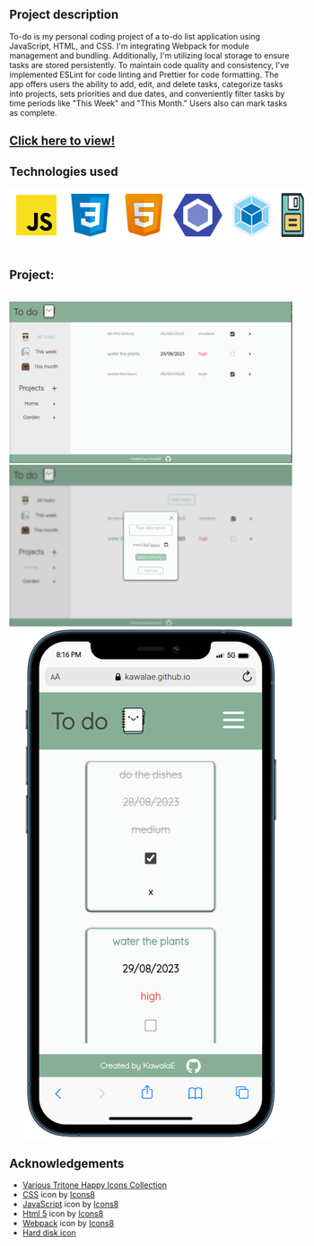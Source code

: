<h2><strong>Project description</strong></h2>
To-do is my personal coding project of a to-do list application using JavaScript, HTML, and CSS. I'm integrating Webpack for module management and bundling. Additionally, I'm utilizing local storage to ensure tasks are stored persistently. To maintain code quality and consistency, I've implemented ESLint for code linting and Prettier for code formatting. The app offers users the ability to add, edit, and delete tasks, categorize tasks into projects, sets priorities and due dates, and conveniently filter tasks by time periods like "This Week" and "This Month." Users also can mark tasks as complete.

<h2><a href="https://kawalae.github.io/To-do/">Click here to view!</a></h2>

<h2><strong>Technologies used</strong></h2>

<div style="display:flex;">
<img src="src/assets/js.svg"></img>
<img src="src/assets/css.svg"></img>
<img src="src/assets/html.svg"></img>
<img src="src/assets/eslint.svg"></img>
<img src="src/assets/webpack.svg"></img>
<img style="width:50px" src="src/assets/localstorage.svg"></img>
</div>


<br>
<h2><strong>Project:</strong></h2>
<br>
<div align ="center"><img src="src/assets/page-screen1.png"></img></div>
<div align ="center"><img src="src/assets/page-screen2.png"></img></div>
<div align ="center"><img src="src/assets/mobile-screen.png"></img></div>

<h2><strong>Acknowledgements</strong></h2>

- <a href="https://www.svgrepo.com/collection/various-tritone-happy-icons/">Various Tritone Happy Icons Collection</a>
- <a target="_blank" href="https://icons8.com/icon/21278/css3">CSS</a> icon by <a target="_blank" href="https://icons8.com">Icons8</a>
- <a target="_blank" href="https://icons8.com/icon/PXTY4q2Sq2lG/javascript">JavaScript</a> icon by <a target="_blank" href="https://icons8.com">Icons8</a>
- <a target="_blank" href="https://icons8.com/icon/v8RpPQUwv0N8/html-5">Html 5</a> icon by <a target="_blank" href="https://icons8.com">Icons8</a>
- <a target="_blank" href="https://icons8.com/icon/sOWbK4N3cxGh/webpack">Webpack</a> icon by <a target="_blank" href="https://icons8.com">Icons8</a>
- <a href="https://www.svgrepo.com/svg/477075/hard-disk">Hard disk icon</a> 
